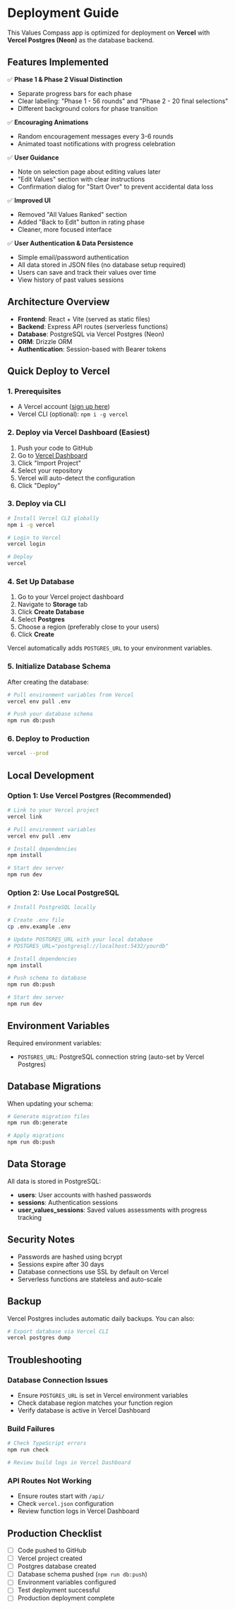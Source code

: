 # Deployment Guide

This Values Compass app is optimized for deployment on **Vercel** with **Vercel Postgres (Neon)** as the database backend.

## Features Implemented

✅ **Phase 1 & Phase 2 Visual Distinction**
- Separate progress bars for each phase
- Clear labeling: "Phase 1 - 56 rounds" and "Phase 2 - 20 final selections"
- Different background colors for phase transition

✅ **Encouraging Animations**
- Random encouragement messages every 3-6 rounds
- Animated toast notifications with progress celebration

✅ **User Guidance**
- Note on selection page about editing values later
- "Edit Values" section with clear instructions
- Confirmation dialog for "Start Over" to prevent accidental data loss

✅ **Improved UI**
- Removed "All Values Ranked" section
- Added "Back to Edit" button in rating phase
- Cleaner, more focused interface

✅ **User Authentication & Data Persistence**
- Simple email/password authentication
- All data stored in JSON files (no database setup required)
- Users can save and track their values over time
- View history of past values sessions

## Architecture Overview

- **Frontend**: React + Vite (served as static files)
- **Backend**: Express API routes (serverless functions)
- **Database**: PostgreSQL via Vercel Postgres (Neon)
- **ORM**: Drizzle ORM
- **Authentication**: Session-based with Bearer tokens

## Quick Deploy to Vercel

### 1. Prerequisites

- A Vercel account ([sign up here](https://vercel.com/signup))
- Vercel CLI (optional): `npm i -g vercel`

### 2. Deploy via Vercel Dashboard (Easiest)

1. Push your code to GitHub
2. Go to [Vercel Dashboard](https://vercel.com/new)
3. Click "Import Project"
4. Select your repository
5. Vercel will auto-detect the configuration
6. Click "Deploy"

### 3. Deploy via CLI

```bash
# Install Vercel CLI globally
npm i -g vercel

# Login to Vercel
vercel login

# Deploy
vercel
```

### 4. Set Up Database

1. Go to your Vercel project dashboard
2. Navigate to **Storage** tab
3. Click **Create Database**
4. Select **Postgres**
5. Choose a region (preferably close to your users)
6. Click **Create**

Vercel automatically adds `POSTGRES_URL` to your environment variables.

### 5. Initialize Database Schema

After creating the database:

```bash
# Pull environment variables from Vercel
vercel env pull .env

# Push your database schema
npm run db:push
```

### 6. Deploy to Production

```bash
vercel --prod
```

## Local Development

### Option 1: Use Vercel Postgres (Recommended)

```bash
# Link to your Vercel project
vercel link

# Pull environment variables
vercel env pull .env

# Install dependencies
npm install

# Start dev server
npm run dev
```

### Option 2: Use Local PostgreSQL

```bash
# Install PostgreSQL locally

# Create .env file
cp .env.example .env

# Update POSTGRES_URL with your local database
# POSTGRES_URL="postgresql://localhost:5432/yourdb"

# Install dependencies
npm install

# Push schema to database
npm run db:push

# Start dev server
npm run dev
```

## Environment Variables

Required environment variables:

- `POSTGRES_URL`: PostgreSQL connection string (auto-set by Vercel Postgres)

## Database Migrations

When updating your schema:

```bash
# Generate migration files
npm run db:generate

# Apply migrations
npm run db:push
```

## Data Storage

All data is stored in PostgreSQL:

- **users**: User accounts with hashed passwords
- **sessions**: Authentication sessions
- **user_values_sessions**: Saved values assessments with progress tracking

## Security Notes

- Passwords are hashed using bcrypt
- Sessions expire after 30 days
- Database connections use SSL by default on Vercel
- Serverless functions are stateless and auto-scale

## Backup

Vercel Postgres includes automatic daily backups. You can also:

```bash
# Export database via Vercel CLI
vercel postgres dump
```

## Troubleshooting

### Database Connection Issues

- Ensure `POSTGRES_URL` is set in Vercel environment variables
- Check database region matches your function region
- Verify database is active in Vercel Dashboard

### Build Failures

```bash
# Check TypeScript errors
npm run check

# Review build logs in Vercel Dashboard
```

### API Routes Not Working

- Ensure routes start with `/api/`
- Check `vercel.json` configuration
- Review function logs in Vercel Dashboard

## Production Checklist

- [ ] Code pushed to GitHub
- [ ] Vercel project created
- [ ] Postgres database created
- [ ] Database schema pushed (`npm run db:push`)
- [ ] Environment variables configured
- [ ] Test deployment successful
- [ ] Production deployment complete